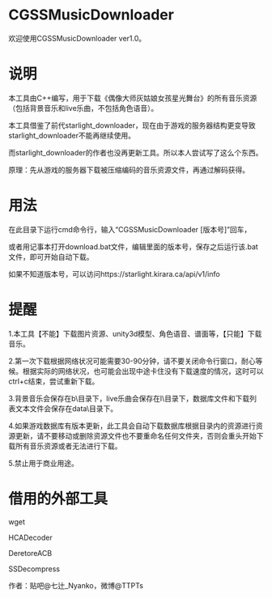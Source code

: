 # CGSSMusicDownloader
欢迎使用CGSSMusicDownloader ver1.0。

# 说明
本工具由C++编写，用于下载《偶像大师灰姑娘女孩星光舞台》的所有音乐资源（包括背景音乐和live乐曲，不包括角色语音）。

本工具借鉴了前代starlight_downloader，现在由于游戏的服务器结构更变导致starlight_downloader不能再继续使用。

而starlight_downloader的作者也没再更新工具。所以本人尝试写了这么个东西。

原理：先从游戏的服务器下载被压缩编码的音乐资源文件，再通过解码获得。

# 用法
在此目录下运行cmd命令行，输入“CGSSMusicDownloader [版本号]”回车，

或者用记事本打开download.bat文件，编辑里面的版本号，保存之后运行该.bat文件，即可开始自动下载。

如果不知道版本号，可以访问https://starlight.kirara.ca/api/v1/info

# 提醒
1.本工具【不能】下载图片资源、unity3d模型、角色语音、谱面等，【只能】下载音乐。

2.第一次下载根据网络状况可能需要30-90分钟，请不要关闭命令行窗口，耐心等候。根据实际的网络状况，也可能会出现中途卡住没有下载速度的情况，这时可以ctrl+c结束，尝试重新下载。

3.背景音乐会保存在b\目录下，live乐曲会保存在l\目录下，数据库文件和下载列表文本文件会保存在data\目录下。

4.如果游戏数据库有版本更新，此工具会自动下载数据库根据目录内的资源进行资源更新，请不要移动或删除资源文件也不要重命名任何文件夹，否则会重头开始下载所有音乐资源或者无法进行下载。

5.禁止用于商业用途。

# 借用的外部工具
wget

HCADecoder

DeretoreACB

SSDecompress

作者：贴吧@七辻_Nyanko，微博@TTPTs
